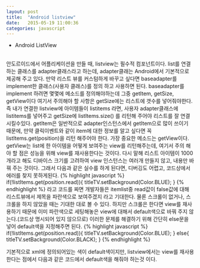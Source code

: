 ```yaml
---
layout: post
title:  "Android listview"
date:   2015-05-19 11:00:36
categories: javascript 
---
```

- Android ListView
<br>
안도르이드에서 어플리케이션을 만들 때, listview는 필수적 컴포넌트이다.
list를 연결하는 클래스를 adapter클래스라고 하는데, adapter클래는 Android에서 기본적으로
제공해 주고 있다.
만약 리스트 뷰를 커스텀하게 바꾸고 싶다면 baseadapter를 implement한 클래스(사용자 클래스)를 정의 하고 사용하면 된다.
baseadapter를 implement 하려면 몇몇에 메소드를 정의해야하는데 그중 getItem, getSize, getView이다 
여기서 주의해야 할 사항은 getSize에는 리스트에 갯수를 넣어줘야한다. 즉 내가 연결한 listview에 아이템들이 listitems 라면, 사용자 adapter클래스에  listitems를 넣어주고 getSize에 listItems.size() 를 리턴해 주어야 리스트를 잘 연결 시킬수있다.
getItem은 일반적으로 adapter인스턴스에서 getItem으로 많이 쓰이기 때문에, 만약 클릭이벤트와 같이 item에 대한 정보를 알고 싶다면 꼭 listItems.get(position)을 리턴 해주어야 한다.
가장 중요한 메소드는 getView이다.
getView는 list에 한 아이템을 어떻게 보여주는 view를 리턴해주는데, 여기서 주의 해야 할 점은 
성능을 위해 view를 재사용한다는 것이다. 다시 말해 리스트 아이템이 1000개라고 해도 디바이스 크기를 고려하여 view 인스턴스는 여러개 만들지 않고, 내용만 바꿔 주는 것이다.
그래서 다음과 같은 실수를 하게 된다면, 디버깅도 어렵고, 코드상에서 에러를 찾지 못하게된다.
{% highlight javascript %}
if(!listItems.get(position.read)){
	titleTV.setBackground(Color.BLUE);
}
{% endhighlight %}
라고 코드를 짜면 개발자들은 itemlist중 read값이 false값에 대해 리스트뷰에서 제목을 파란색으로 보여주겠지 라고 기대한다. 물론 스크롤이 없거나, 스크롤을 하지 않았을 때는 기대한 대로 볼 수 있다.
하지만 스크롤은 한다면 view를 재사용하기 때문에 이미 파란색으로 세팅해놓은 view에 대해서 default색으로 바꿔 주지 않는다.(코드상 명시되어 있지 않으므로)
이러한 문제를 해결하기 위해 간단히 else문을 넣어 default색을 지정해주면 된다.
{% highlight javascript %}
if(!listItems.get(position.read)){
	titleTV.setBackground(Color.BLUE);
}
else{
	titleTV.setBackground(Color.BLACK);	
}
{% endhighlight %}

기본적으로 xml에 정의되어있는 색이 default색이지만, listview에서는 view를 재사용한다는 점에서 다음과 같은 코드에서 default색을 해줘야 하는것 이다. 


